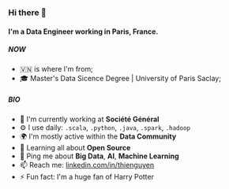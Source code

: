 ### Hi there 👋

#### I'm a Data Engineer working in Paris, France.

##### NOW

- 🇻🇳 is where I'm from;
- 🎓 Master's Data Sicence Degree | University of Paris Saclay;

##### BIO

- 🏢 I'm currently working at **Société Général**
- ⚙️ I use daily: `.scala`, `.python`, `.java`, `.spark`, `.hadoop`
- 🌍 I'm mostly active within the **Data Community**
- 🌱 Learning all about **Open Source**
- 💬 Ping me about **Big Data**, **AI**, **Machine Learning**
- 📫 Reach me: [linkedin.com/in/thienguyen](https://linkedin.com/in/thienguyen)
- ⚡️ Fun fact: I'm a huge fan of Harry Potter
